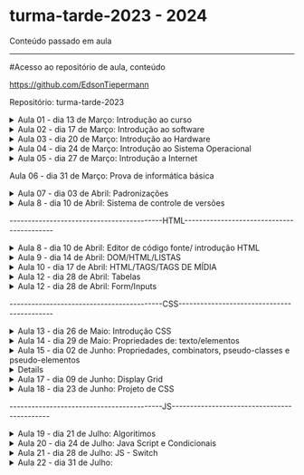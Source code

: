 # turma-tarde-2023 - 2024
Conteúdo passado em aula

---------------------------
#Acesso ao repositório de aula, conteúdo 

https://github.com/EdsonTiepermann

Repositório: turma-tarde-2023


<details>
<summary>Aula 01 - dia 13 de Março: Introdução ao curso</summary>

- O que é o curso

  - Uma iniciativa do Sr. Oseias, para formar profissionais a iniciarem suas carreiras como programadores, o curso é voltado para quem nunca viu programação, como para quem já tem algum nível de instrução relacionada.
  
  - O que vamos aprender no curso?
  
    - Informatica básica
    - Front-End (HTML, CSS, JS)
    - Back-End (PHP)
    - Banco de dados (MySQL)
    
    ![image](https://user-images.githubusercontent.com/33090891/228059238-55cf6007-c350-4043-a304-3ca9f3c36b7e.png)

- O que é possível criar com o curso?

  - A ideia inicial é possibilitar a criação de sistemas, mas com o conhecimento passado no curso, será possível a criação de inúmeras ferramentas.

- Porque programação?

  - Segurança
  - Lucratividade
  - Flexibilidade
  - Empreendedorismo
  - Criatividade

- Pré requisitos/habilidades a desenvolver

  - Inglês básico                  
  - Informática básica
  - Raciocínio lógico
  - Ser autodidata, gostar de aprender
  - Ter disciplina
  - Ter tempo
  - Gostar de solucionar problemas
  - Responsabilidade e ética

- O que é informática?

  - É o estudo da ciência da informação com a computação, relacionado à coleta, manipulação, armazenamento, transmissão e processamento de informação por computadores.
O termo surgiu com a junção entre informação e automática.

- Onde a informática é utilizada?

  - Web design
  - Des. Web
  - Segurança 
  - Suporte técnico
  - Mídias sociais
  - Sistemas em geral
  - Jogos digitais
  - E-commerce
  - Redes de inf.
  - Infraestrutura
  - Outros…

- A informática na vida acadêmica/profissional.
  
  - Computador            
  - Estudo/Pesquisa
  - Cursos Online/EAD
  - Produtividade
  - Mercado de Trabalho
  - Videoconferência

- Tendências e desenvolvimentos futuros.

  - Plataformas nativas de Cloud-Native
  - Inteligência de decisão através da IA
  - Hiper automação
  - 5G e conectividade aprimorada (1 milhão/m², 4g 45mbps 5g 1Gb/s)
  - Internet via satélite
  - Inteligência artificial

- O que vamos aprender com informática básica?

  - Acessar a internet
  - Usar navegadores
  - Criar e salvar arquivos
  - Hierarquia de pastas

</details>

<details>
<summary>Aula 02 - dia 17 de Março: Introdução ao software</summary>

- O que é um software.
  - conjunto de componentes lógicos de um computador ou sistema de processamento de dados; programa, rotina ou conjunto de instruções que controlam o funcionamento de um computador;

- Como ele se diferencia de um hardware.

  - Programas/sistemas que fazem o equipamento funcionar.
  - Criado por meio de código, linguagem de programação.
  - Pode ser reinstalado, feito atualizações de versões.
  - Tempo de vida altíssimo.

- Software de sistema.

  - Programas que permitem a interação do usuário com a máquina. Como exemplo podemos citar o Windows, que é um software pago; e o Linux, que é um software livre;

- Software de Aplicativo.

  - Programas de uso cotidiano do usuário, permitindo a realização de tarefas, como o editores de texto, planilhas, navegador de internet, etc;

- Software de Jogos.

  - Programas que ajudam desenvolvedores, empresas de jogos e instituições de ensino a criar, distribuir e monetizar jogos. Também oferecem recursos como análise de comportamento do usuário, marketing entre outros;

- CLASSIFICAÇÃO DE SOFTWARES

- Closed Source (código fechado)

  - O acesso, utilização, modificação ou redistribuição do código fonte são proibidos por quem tem os direitos sobre o código. Ou seja, você deverá ter a permissão de quem criou para poder utilizar o código fonte para quaisquer fins;

- Open Source (código aberto)

  - Podem ser modificados, podem ser redistribuídos livremente, contudo, o desenvolvedor tem o direito de estabelecer algumas restrições;

- Software Livre

  - Liberdade de executar o programa, para qualquer propósito;
  - Liberdade de estudar como o programa funciona e adaptá-lo para as suas necessidades;
  - Liberdade de distribuir cópias de forma que você possa ajudar outras pessoas;
  - Liberdade de melhorar e aperfeiçoar de modo que toda a comunidade se beneficie;

-   SOFTWARE - LICENÇAS

- GNU AGPLv3

  - Permissões
    - Uso comercial, Distribuição, Modificação, Uso de patente, Uso privado;
  - Condições
    - Divulgar fonte, licença e aviso de direitos autorais, distribuições para usuários da rede, mesma licença, mudanças na licença deverão ser documentadas;
  - Limitações
    - Responsabilidade, garantia;

-GNU GPLv3

  - Permissões
    - Uso comercial, Distribuição, Modificação, Uso de patente, Uso privado;
  - Condições
    -Divulgar fonte, licença e aviso de direitos autorais, mesma licença, mudanças na licença deverão ser documentadas;
  - Limitações
    - Responsabilidade, garantia;

- GNU LGPLv3

  - Permissões
    - Uso comercial, Distribuição, Modificação, Uso de patente, Uso privado;
  - Condições
    - Divulgar fonte, licença e aviso de direitos autorais, mesma licença (biblioteca), mudanças na       licença deverão ser documentadas;
  - Limitações
    - Responsabilidade, garantia;

- Mozilla Public License 2.0

  - Permissões
    - Uso comercial, Distribuição, Modificação, Uso de patente, Uso privado;
  - Condições
    - Divulgar fonte, licença e aviso de direitos autorais, mesma licença (arquivo);
  - Limitações
    - Responsabilidade, garantia, uso da marca registrada;

- Apache License 2.0

  - Permissões
    - Uso comercial, Distribuição, Modificação, Uso de patente, Uso privado;
  - Condições
    - Licença e aviso de direitos autorais, mudanças na licença deverão ser documentadas;
  - Limitações
    - Responsabilidade, garantia, uso da marca registrada;

- MIT License

  - Permissões
    - Uso comercial, Distribuição, Modificação, Uso privado;
  - Condições
    - Licença e aviso de direitos autorais;
  - Limitações
    - Responsabilidade, garantia;

- Boost Software License 1.0

  - Permissões
    - Uso comercial, Distribuição, Modificação, Uso privado;
  - Condições
    - Licença e aviso de direitos autorais;
  - Limitações
    - Responsabilidade, garantia;

- Sem Licença

  - Permissões
    - Uso comercial, Distribuição, Modificação, Uso privado;
  - Condições
    - nenhuma;
  - Limitações
    -Responsabilidade, garantia;

- EULA

  - Neste tipo de licença, o usuário não adquire a propriedade do software. Em vez disso, ele tem o direito de fazer a utilização do software. Para isso, as empresas proprietárias atrelam seus softwares a um EULA, que seria os termos e condições.

- Como evitar software maliciosos.

  - Segurança do Dispositivo.
  - Cuidados aos arquivos maliciosos.
  - Antivírus
  - Avast e GIMP

- HIERARQUIA DE PASTAS

  - Forma de organizar e localizar arquivos.
  - Manter boas práticas para a gestão dos arquivos e pastas.
    - Possibilitar a precisão na recuperação de arquivos e pastas;
    - Outro fator que auxilia a precisão é a utilização de - ou _ ;

  - Nomes legíveis, pode ser usado a primeira letra maiúscula;
  - Recomenda-se utilizar todos os nomes em caixa alta ou caixa baixa;
  - Não abreviar palavras;
  - Linguagem simples com termos conhecidos;
  - Se existir versões, inserir datas;
  - Armazenar os arquivos no momento da sua criação;
  - Armazenar arquivos em seu formato original, exceto e-mails;
  - Evitar arquivos órfãos;
  - Para a manutenção sugere-se a limpeza regular;
  
  ![image](https://user-images.githubusercontent.com/33090891/228085920-1d43a07c-46bc-4377-babe-d1cd099bf250.png)
  
  ![image](https://user-images.githubusercontent.com/33090891/228085951-41510fd5-e21f-41e6-ac8a-81f13cb2eb7e.png)
</details>

<details>
<summary>Aula 03 - dia 20 de Março: Introdução ao Hardware</summary> 

  - Hardware é a parte física da máquina, formado por componentes eletrônicos, como fios, placas e circuitos;
  -O Hardware não se limita somente em computadores pessoais, também o encontramos em carros, celulares entre outros.

  - Placa-mãe
  
    -Componente responsável por interligar todos os outros componentes do computador, através de slots de expansão como:
    - PCI
    - PCI-X
    - AGP e etc.
  - Componente de interface de comunicação como:
    - PS2
    - SATA
    - IDE
    - Serial
    - USB e etc
  -Para realizar essa comunicação entre os componentes a placa mãe possui chipset controladores, esses são responsáveis em permitir a comunicação entre os dispositivos conectados à placa-mãe,  como o processador e a memória.
  
- Processador
  
  - Processador ou CPU como é conhecido é o principal componente de processamento do computador;
  - Atende todas as solicitações realizadas através do sistema operacional pelo usuário;
  - Sua velocidade é medida através de Mhz (mega-hertz), ou Ghz (giga-hertz), que define a capacidade de processamento do mesmo

- Cooler
  
   - Pequenos ventiladores responsáveis pelo resfriamento dos componentes.
  
- Memória RAM
  - Armazenamento volátil;
  - A quantidade de memória RAM pode interferir diretamente no desempenho de um computador, porém sozinha não é responsável pela velocidade do computador;
  - Seus módulos de memória são DDR

- Fonte de alimentação
  
  - Responsável por energizar a placa mãe e todos os componentes que nela estão conectados;
  - Trabalha em 12v, e ajuda a estabilizar a voltagem correta;

- Armazenamento de dados (HDs)
  
  - Responsável pelo armazenamento de dados no computador;
  - Não são voláteis;
  - HD possui internamente um disco magnético;
  - SSD/NVME são compostos por diversos chips de memória instalados em uma placa de circuito.
  - HD padrão atinge velocidades de até 50 MB/s para escrita, e até 120 MB/s para leitura.
  - SSD atinge até 450 MB/s para a escrita e 500 MB/s nas leituras
  - NVME atinge até 7000 MB/s para a escrita e 7000 MB/s nas leituras
  
- Placa de vídeo
  
  - A placa de vídeo é responsável por processar e gerar as imagens;
  - Quanto mais pesadas forem as imagens, maior deve ser a capacidade de processamento da placa;
  - Placas on-board;
  - Placas off-board
  
- Periféricos de um computador
  
  - São componentes que podem ser ligados ao computador.
  
- Periféricos de entrada
  
  - Responsável por transmitir as informações para o computador.
    - Teclado;
    - Caneta óptica;
    - Cartão magnético;
    - Mouse;
    - Scanner;
    - Joystick;
    - Microfones;
    - etc.
  
- Periféricos de saída
  
  - Responsável por receber as informações do computador:
    - Monitor;
    - Impressora;
    - Caixa de som;
    - Potters
    - Projetor;
    - etc.
  
- Periféricos de entrada e saída
  
  - Componentes que enviam e recebem as informações do computador:
    - Pen drive;
    - cd;
    - DVD;
    - Placa de rede
    - Impressoras multifuncionais;
    - etc.
  
- Como escolher o hardware adequado

  - A escolha deve ser realizada baseada na necessidade do usuário.
    - Processamento dos dados;
    - Velocidade;
    - Memória;
    - Tamanho da tela;
    - Espaço de armazenamento;
    - Espaço;
    - Duração da bateria;
    - etc.

- Manter o hardware em bom estado e maximizar sua performance
  
  - Manter o hardware:
    - Limpeza;
    - Resfriamento adequado;
    - Troca de pasta térmica se necessário;
  
  - Maximizar performance:
    - Desinstalar os softwares desnecessários;
    - Limitar os programas na inicialização do sistema;
    - Se necessário adicionar mais memória;
  
- Tendências e desnvolvimentos futuros em hardware
  
  - Tecnologia Optane (desenvolvida pela intel)
  
Já está no mercado, desempenho dos produtos com essa tecnologia pode ser 28% maior no acesso aos dados e ficar até 1400% mais rápido;
  
  - Computação quântica:
  
Máquinas super potentes, capazes de resolver cálculos em uma velocidade muito maior que os computadores tradicionais;
Já existentes em alguns laboratórios, porém distante da maioria;

</details>

<details>
<summary>Aula 04 - dia 24 de Março: Introdução ao Sistema Operacional</summary>
  
- Sistema Operacional - SO
  
  - O que é um Sistema Operacional?
    - Um sistema operacional é uma plataforma que se posiciona entre a pessoa usuária e os componentes físicos de um computador — Hardware. Por meio dele, é possível controlar a execução de tarefas e programas, assim como o gerenciamento da memória, dispositivos e arquivos.
  
- Funções de um sistema operacional
  
  - Administrar e gerenciar os recursos de um sistema, desde componentes de hardware e sistemas de arquivos a programas de terceiros, estabelecendo a interface entre o computador e o usuário.

- Tipos de sistemas operacionais.
  
  - Windows
  - Linux
  - MacOs
  - Android

- Processo de instalação de sistema operacional.
  
    - ‘Fazer’ pendrive ‘bootável’;
    - Inicializar o sistema na BIOS - (DEL, F2, F12);
    - Modificar prioridade boot - (prioridade - unidade pendrive);
    - Reiniciar o computador, salvando as modificações;
    - Esperar a inicialização do sistema de instalação do S.O

- Configuração inicial.
  
    - Escolha do S.O. (versão, x86, x64);
    - Dividir o HD em mais de 1 partição (opcional);
    - Formatação da Unidade de armazenamento, onde ficará o sistema;
    - Instalação do Sistema Operacional;
    - Configurações básicas do S.O. 
      - Escolha do padrão da língua;
      - Escolha do padrão do teclado;
      - Configuração de Rede;
      - Configuração de Login e Senha;
  
</details>

<details>
<summary>Aula 05 - dia 27 de Março: Introdução a Internet</summary>
  
- O que é a Internet
  - Rede global de computadores
  - União de um enorme número de redes ao redor do mundo através do protocolo TCP/IP
  
- Rede Lan - Local Area Network.
    - Rede geograficamente pequena;
- Rede Wan - Wide Area Network.
    - Rede geograficamente grande;
  
- Dividida entre o Hardware e Software;
 - Com troca de TCP entre os IPs;

  - link para vídeo de como a internet funciona
  
https://www.youtube.com/watch?v=AABqPceCwZk
  
- link para o site em tempo real das fibras sunmersas.
  
  - https://www.submarinecablemap.com/
  
- Software;
  
    - Série de protocolos;
      - TCP/IP (envio e recebimento)
      - Transmission Control Prococo + Internet Protocol
    - HTTP e HTTPS (sites)
      - HyperText Transfer Protocol
    - XMPP (Comunicação instantânea)
      - Extensible Messaging and Presence Protocol
    - POP, IMAP e SMTP (e-mails)
    - DHCP (Modens, wi-fi, modens de provedores etc)
      - Dynamic Host Configuration Protocol
    - FTP, SFTP e FTPS (arquivos)
      - File Transfer Protocol
    - SSH (cliente/servidor)
      - Secure Socket Shell
    - Entre outros
  
- IP
  - Endereçamento da sua máquina;
    - IP dinâmico;
    - IP dedicado;
  - IPV4;
    - Suporta mais de 4 bilhões de combinações;
  - IPV6;
    - Praticamente ilimitado o número de combinações;

 - mandos para utilizar no prompt de comando
  
  - ipconfig
  - ping 192.168.1.3
  - ping www.odontoexcellence.com.br
  - ping www.google.com
  
- Tipos de conexão com a Internet
  
  - Rádio
    - Basicamente, o provedor de internet tem uma antena enviando e no cliente uma antena recebendo.
  - Par metálico 
    - Onde da central sai os cabos telefônicos, vão até os armários, do armário aos postes onde tem uma caixa de distribuição, e aí então chegam na casa dos clientes.
  - Coaxial 
    - Onde da central sai as fibras, vão para a rua, nas caixas de emenda (postes ou subterrâneas), então vão aos transformadores de distribuição, e aí então saem os cabos coaxial e chegam na casa dos clientes.
  - Via satélite.
    - A operadora instala a antena na casa do cliente, onde o mesmo recebe o sinal via satélite.
  - Fibra ótica.
    - No provedor fazem suas fusões e saem os cabos e vão para rua, nos postes com as caixas de emenda, entre os postes, vão para caixa de atendimento e do atendimento, vão direto para casa do cliente, o modem é diferente pois recebe o sinal óptico.
  
- Como acessar e navegar em sites
  
  ![image](https://user-images.githubusercontent.com/33090891/228090360-bb525482-4dc4-407d-95c4-9fddd6ff718d.png)

- URL - Uniform Resource Locator

  - Esquema.
    - HTTP, HTTPS, FTP;
  - Caminho
    - Domínio do site
    - Domínio de alto nível

- Exemplo
    - http://www.google.com
  
- Serviços populares disponíveis na internet
  
  - e-mails;
  - Mídias sociais;
  - Buscadores;
  - Sites;
  - Sistemas;
  - etc;
  
- Tendências e desenvolvimentos futuros da intenet
  
  - Internet das coisas.
  - 5g

- SEGURANÇA CIBERNÉTICA
  
- O que é e por que é importante
  - Segurança:
    - É o que nos protege de ameaças
  - Cibernética:
    - Tudo que não está no mundo real
  
- Tipos de ameaças cibernéticas.
  
  - Malware.
    - É o termo genérico para softwares maliciosos que executam ações mal intencionadas em dispositivos e redes.
  - Vírus
    - Programas mal intencionados, que se propagam através de outros softwares, assim danificando seus dispositivos e danificando seus dados.
  - Spyware
    - Software mal intencionado que coleta informações sobre você e suas atividades online sem que você saiba.
  - Phishing
    - Onde os criminosos se disfarçam de uma empresa confiável para obter suas informações pessoais.
  - Ransomware
    - Tipo de malware que criptografa seus arquivos e exigem um resgate $$ em troca da chave para a descriptografia.
  - Adware
    - Tipo de software que exibe anúncios indesejados em seus dispositivos.
  
- Como proteger seu dispositivo e suas informações pessoais
  
  - Inserir camadas de segurança;
  - Manter sempre atualizado com as últimas versões de segurança;
  - Ter cuidado com o que clica;
  - Evitar a mesma senhas para várias coisas;
  
- Senhas seguras e gestão de senhas
  - Utilizar frases aleatórias;
  - Intercalar entre letras e caracteres ou números;
  - Inserir letras maiúsculas e minúsculas;
  - Evitar usar números de documentos, placas do veículo, datas, coisas pessoais;
  - Não deixar senhas anotadas em papéis;
  - Recomendo não salvar senhas nos navegadores;

</details>

Aula 06 - dia 31 de Março: Prova de informática básica

<details>
<summary>Aula 07 - dia 03 de Abril: Padronizações</summary>

- O que é padronização de código

  - A norma geralmente é aceita e utilizada por um grupo de programadores, para partilhar uniformemente o código.
  
  - Objetivo é simplificar a compreensão do código por uma pessoa.
  
  - Minimizar o esforço da memória, pensamento e visão ao ler um código.

- Quais iremos utilizar?
  
  - JavaScript
    - Google Javascript Style Guide
    
  - PHP
  
    - PSR
    
    ![image](https://user-images.githubusercontent.com/33090891/229382699-06338714-e93b-4cdd-9bf4-c0d8a65a8092.png)
    
- Ambiente de desenvolvimento

  - Termo utilizado tudo que o projeto necessida para o desenvolvimento e implementação do sistema, como:
  
      - Ferramentas
      
      - Processos
      
      - Infra estrutura
   
   - Geralmente o desenvolvimento é dividido em:
   
    - Desenvolvimento
    
    - Produção  

  - Projetos ou empresas maiores podem adicionar mais camadas como:
  
    - Test
    
    - Alfa
    
    - Beta
    
    - Release, etc… 
    
![image](https://user-images.githubusercontent.com/33090891/229382769-d1357d06-70e6-4bc4-af26-e20ce80ac675.png)


![image](https://user-images.githubusercontent.com/33090891/229382777-7d8cc5ea-705a-4aeb-905f-9bb54609f554.png)


![image](https://user-images.githubusercontent.com/33090891/229382792-e91780b3-7d44-46b9-9fc6-47ccf821fd64.png)

- Front-end

  - Conhecido como interface frontal ou parte frontal.
  
    - HTML - Hypertext Markup Language
    
    - CSS - Cascading Stylesheet
    
    - JavaScript

- Back-end

  - Conhecido como parte secundária, parte da retaguarda.
  
    - PHP - Hypertext Preprocessor.

- Full-stack

  - Conhecido como conjunto de soluções ou pilha de soluções.

  - Desktop Developer
  
  - Graphics Developer
  
  - Gamer Developer
  
  - Data Scientist
  
  - Big Data Developer
  
  - Security Developer ...

- Case-sensitive 

  - Referente a análise tipográfica da informática, algo sensível a caixa de letras.

- UPPER CASE

  - Converter todas as letras para maiúsculas
  
- lower case 

  - Converter todas as letras para minúsculas

- camelCase

  - Começa com uma letra minúscula e a primeira de cada nova palavra maiúscula.
  
- snake_case

  - Substitui os espaços por um _ (low dash ou underscore), e todas as letras minúsculas

- kebeb-case

  - Substitui os espaços por um - (dash) e todas as letras minúsculas.
  
- UPPER_CASE_SNAKE_CASE

  - Substitui todos os espaços por _ e todas as letras são maiúsculas.
  
- Lógica de programação

  - Maneira como se escreve um algoritmo.
    - Algoritmo
    
      - Sequência de passos necessários para que uma função seja executada.
      
      - Podemos compará-la como uma receita.
      
      ![image](https://user-images.githubusercontent.com/33090891/229382982-296e3894-5d87-465a-933d-50837fa02de4.png)

- Para esses processos, é necessário a linguagem de programação.

    - Como linguagem normal;
    
    - Palavras possuem significados;
    
    - O computador assimila e executa;

- Google Doodle (Celebrando 50 anos programação para crianças)

https://www.google.com.br/logos/2017/logo17/logo17.html?hl=pt-BR

</details>

<details>
<summary>Aula 8 - dia 10 de Abril: Sistema de controle de versões </summary>

- O que é git?

  - o GIT é um Sistema de Controle de Versões Distribuído

  - Possuem a função de registrar quaisquer alterações feitas em cima de um código, armazenando essas informações e permitindo que, caso seja necessário, um programador possa regredir a versão anterior de uma aplicação de modo simples e rápido.
  
    - Este tipo de sistema também simplifica muito o processo de compartilhamento de um projeto com um time, por exemplo, ou com outros(as) programadores(as).
    
- O que é gitHub?

  - é uma espécie de rede social voltada a profissionais de TI cuja tecnologia que o sustenta é o GIT.

  - Em outras palavras, GitHub é uma plataforma totalmente online onde você pode criar repositórios e hospedar neles seus projetos, colaborar com softwares open source, seguir outros(as) programadores(as) e interagir com códigos de terceiros.
  
  - O GitHub armazena todos estes dados em uma nuvem e você pode acessá-los de onde estiver: basta logar-se no site em qualquer navegador.

- Vantagens do git!

  - ‘Refazer’ uma regra de negócio antiga.
  
  - Trabalho colaborativo.
  
  - Controle de versões.
  
  - Oportunidade de aprender com programadores mais experientes;
  
  - Possibilidade de acompanhar e colaborar com projetos de diferentes equipes;
  
  - Aprender programação na prática ao observar o avanço do desenvolvimento de aplicações de terceiros;
  
  - Obter auxílio de outros programadores para resolver problemas relacionados a seus projetos;
  
  - Controlar as diferentes versões de um código com armazenamento em nuvem;
  
  - Registrar ações e projetos desenvolvidos por você em uma espécie de portfólio online, etc;

- Conceitos

  - Repositórios .git
  
  - Privado
  
  - Público
  
- Commit

  - Um commit é um grupo de alterações no código. Toda vez que você quiser "salvar" as alterações feitas por você no repositório, você commita essas mudanças. Um commit contém as alterações que foram feitas nele e uma mensagem descritiva, além de informações meta (data, autor, etc).
  
  - O ideal é que os commit sejam feitos de forma lógica e organizada
  
- Branch

  - Branches são separações de código. O branch padrão do projeto é o master. Branches normalmente são utilizados para separar alterações grandes ou novas funcionalidades do projeto.
  
- Merge

  - Um merge é a união de duas branches, normalmente, merges são feitos na branch master.

  - Os merges costumam dar bastante problema, pois os códigos podem (e provavelmente vão entrar em conflito). Se houverem alterações no mesmo arquivo ou o git não conseguir definir se alguma linha deve ou não entrar no projeto por motivo de conflito, essas alterações deverão ser corrigidas manualmente.
  
- Clone

  - Um clone de um repositório funciona como uma branch de um repositório online em um repositório local. Ou seja, quando se deseja trabalhar em um repositório hospedado no github, clona-se esse repositório para o seu computador, trabalha-se nele, e então é pedida a permissão para atualizar as alterações online.
  
- Pull

  - É uma atualização do repositório local. É feito um merge do repositório online com o local para que os conflitos sejam resolvidos e seja possível enviar o código (sem conflitos) para o repositório online por meio de um push.

- Push

  - Envia (ou tenta enviar) o código para o repositório online.
  
- Fork

  - O fork é como um clone, porém dentro do github. Isso quer dizer que o repositório não vai ser baixado para seu computador, mas será criado um igual na sua conta.
  
- Pull Request

  - Um pull request é um pedido que se faz ao dono do repositório para que esse atualize o código dele com o seu código. Ou seja, você pede para que o dono do projeto ao qual você quer contribuir adicione suas modificações ao projeto oficial.
  
![image](https://user-images.githubusercontent.com/33090891/230774520-7bd176ef-9f12-480d-9625-c2072a1203a6.png)

</details>

------------------------------------------HTML------------------------------------------

<details>
<summary>Aula 8 - dia 10 de Abril: Editor de código fonte/ introdução HTML </summary>
  
- Porque o VS Code?
  
  - Editor de código
  
  - 20 milhões de programadores (global)
  
  - Mais de 34 mil extensões
  
  - Contém Emment abbreviations
  
    - Aparecimento automático de linhas de código que fazem parte da estrutura.
  
- Configuração VS Code com gitHub

  - git config --globar user.name nomeUsuarioQueEstaNoGitHub
  
  - git config --global user.email emailcadastradonogit@gmail.com

  - git config --list

- Alguns atalhos
  
  - Ctrl + b = esconde ou apresenta o menu lateral
  
  - Ctrl + alt + p/ baixo = duplica a linha
  
  - html:5 = cria o cabeçario html
  
  - Ctrl + c = copia
  
  - Ctrl + v = cola
  
  - Alt + direcional cima/baixo = desloca a linha
  
- Plugins

  - Live Server
  
- HTML - Conceito
  
- HTML - Hypertext Markup Language
  
  - Existe de 1991, atualmente está na versão 5
  
- Linguagem de marcação
  
  - Demarca a estrutura por um conjunto de elementos HTML (hipertextos) conhecidos como tags
  
- Tags.
  
  - Hipertextos que conectan entre sí formando una página.
  
  - Responsável por informar ao navegador que tipo de estrutura está sendo construída.
    
    - Cabeçalho
  
    - Corpo do site 
  
    - Títulos
  
    - Parágrafos
  
    - Imagens
    
    - Links 
  
    - Entre outros…

- Mas para o navegador saber interpretar, o arquivos precisa estar com a extensão .html
  
- As Tags se iniciam com o sinal de “menor que” < em seguida o nome do elemento e encerra-se com o sinal de “maior que” >, e o fechamento será definido
com a barra (/).
  
- Existem as tags que necessitam de fechamento e as tags que fecham-se sozinhas (self-closing).
  
- Exemplo:


![image](https://user-images.githubusercontent.com/33090891/230774916-f88bedf4-861f-4b6d-a7d9-ca25ae052158.png)

- Tipos de tags
  
  - Nível de bloco (block-level).
  
    - Onde ocupa toda a largura de seu elemento pai, que chamamos de elemento container, criando assim um bloco.
  
  - Inline.
  
    - Geralmente usamos para demarcação de conteúdos de texto.
  
  ![image](https://user-images.githubusercontent.com/33090891/230774972-485c1674-a2ea-4b44-8cb1-aa84ae67adea.png)
  
  ![image](https://user-images.githubusercontent.com/33090891/230774993-dac9c360-3f43-4a7f-baf9-abb3feba6748.png)

  ![image](https://user-images.githubusercontent.com/33090891/230775010-66bce8cf-347a-4663-a469-c3d1e1706f56.png)

  ![image](https://user-images.githubusercontent.com/33090891/230775016-e5677d0c-b6bf-4267-ba40-f91f5bd1dfde.png)

  ![image](https://user-images.githubusercontent.com/33090891/230775024-5e2cf9a1-e1cb-4357-b68a-77a55bfd9532.png)

  ![image](https://user-images.githubusercontent.com/33090891/230775037-97be73ca-87cb-487a-ad4c-f3b4812f89fd.png)

  ![image](https://user-images.githubusercontent.com/33090891/230775046-5a9a17d7-071e-4a0f-a1d6-7674a04228f5.png)
  
  ![image](https://user-images.githubusercontent.com/33090891/230775057-9922af7b-52a1-4594-a3f8-a5c73fe00038.png)

  ![image](https://user-images.githubusercontent.com/33090891/230775065-f911cf53-9d06-45f5-a819-dfd7e788242b.png)

  ![image](https://user-images.githubusercontent.com/33090891/230775087-d577286e-0e68-492a-975c-692f2c8da2c4.png)

- Tags semânticas
  
  - Que possuem significado, que dão sentido à informação do texto ao navegador e buscadores.

  ![image](https://user-images.githubusercontent.com/33090891/230775124-68d8c455-96ec-41ef-9a0c-54ed288d0b76.png)

  ![image](https://user-images.githubusercontent.com/33090891/230775134-817984f9-7d24-4652-b6ec-d8201cbd9895.png)

- Tags sem semânticas
  
  - Não definem significado para aquele texto, normalmente utilizadas para separação e estilização.

  ![image](https://user-images.githubusercontent.com/33090891/230775161-67b41d58-254b-4aa7-aa15-be0253ca9985.png)

- Atributos das tags
  
  - Palavras especiais usadas dentro da abertura da tag para controlar o comportamento do elemento.
  
  ![image](https://user-images.githubusercontent.com/33090891/230775607-6e0f9c5d-4fcd-4b43-80bd-9a2570622358.png)

  - Caminhos 
  
    - Absoluto
  
    - Relativo

- Comentários
  
  - São notas que podem ser incluídas no código fonte para descrever o que quiser.

  ![image](https://user-images.githubusercontent.com/33090891/230775198-49455a64-f769-4ff7-b5f4-1cf645471bcd.png)

  
</details>

<details>
<summary>Aula 9 - dia 14 de Abril: DOM/HTML/LISTAS</summary>

- DOM

  - O Modelo de Objeto de Documento (DOM) é uma interface de programação para documentos HTML, XML e SVG . Ele fornece uma representação estruturada do documento como uma árvore. O DOM define métodos que permitem acesso à árvore, para que eles possam alterar a estrutura, estilo e conteúdo do documento. O DOM fornece uma representação do documento como um grupo estruturado de nós e objetos, possuindo várias propriedades e métodos. Os nós também podem ter manipuladores de eventos que lhe são inerentes, e uma vez que um evento é acionado, os manipuladores de eventos são executados. Essencialmente, ele conecta páginas web a scripts ou linguagens de programação.
  
- Árvore DOM
  
  - O DOM foi criado pela W3C com o objetivo de desenvolver um padrão para linguagens de script para os navegadores já que antigamente cada navegador tinha seu próprio modo de manipular os objetos, o que gerava muita incompatibilidade e obrigava os desenvolvedores a escrever uma versão de script para cada navegador.

  - Quando uma página web é carregada, o navegador cria o DOM, a árvore de elementos do HTML.
  
  ![image](https://user-images.githubusercontent.com/33090891/232353300-d306c39b-c2a9-45ee-b89b-7916e4d8ed8b.png)

- Entendendo o DOM

  - Document
  
    - Quando um documento HTML é carregado no navegador da Web, torna-se um objeto de documento. O objeto do documento é o nó raiz do documento HTML e o "dono" de todos os outros nós.

  - Element
  
    - O objeto de elemento representa todas as tags que estão em arquivos HTML ou XML. Os objetos de elemento podem ter nós filhos de nós de texto, além de atributos.

  - Text
  
    - Texto que vai entre os elementos, o conteúdo das tags 
(<p>este é um texto</p>).

  - Attribute
  
    - O objeto atributo representa um atributo que pertence sempre a um elemento HTML.

- Atributos das tags

  - href 
  
    - O atributo href é usado no HTML para fazer referência a uma URL externa, seja um link ou um arquivo.

    - Através desse atributo podemos definir o destino de uma tag <a> ou até mesmo o endereço de um arquivo de estilos CSS. 
    
    ![image](https://user-images.githubusercontent.com/33090891/232353421-832c03e4-267a-45ef-9f72-b2f6eb7708dc.png)

  - Tatget
  
    - O atributo <a target> especifica onde abrir o documento vinculado por uma tag a (elemento de âncora).
    
    - Um atributo target com o valor de _blank abre o documento vinculado em uma nova janela ou aba.
    
    - Um atributo target com o valor de _self abre o documento vinculado no mesmo frame no qual ele foi clicado (esse é o padrão e, em geral, não precisa ser especificado).

![image](https://user-images.githubusercontent.com/33090891/232353465-7933fdbe-d823-4bfb-bc6f-db7ac2d8e17c.png)

![image](https://user-images.githubusercontent.com/33090891/232353475-c63f0b67-bea1-45dc-a541-d12628d879f8.png)

- Listas

  - Lista é um recurso de HTML bastante utilizado, pois permite criarmos tópicos de textos para uma melhor exemplificação de um determinado assunto.
  
  - Um exemplo bastante utilizado são menus em HTML, relatórios de clientes, etc.
  
- Listas - Tipos

  - Não ordenada.
  
  - Ordenada ou Numerada.
  
  - De definição - usada para fazer comentários sobre os itens expostos.
  
- Listas - Não Ordenadas

  - As listas não ordenadas são utilizadas para listar itens, sem se preocupar com sua sequência. 

  - As tags utilizadas para criar uma lista não ordenada são:
  
  ![image](https://user-images.githubusercontent.com/33090891/232353612-39e74eac-38a5-4e72-9ad1-43fea1bdcd3a.png)

![image](https://user-images.githubusercontent.com/33090891/232353631-9c7386fb-79bd-4cb1-b600-0e2ac1ab219c.png)

- Listas - Ordenada ou Numerada

  - As listas ordenadas ou numeradas são usadas para indicar alguma sequência ou numeração

![image](https://user-images.githubusercontent.com/33090891/232353660-ee58cfc1-2e92-4e15-9bd6-c5056481df4f.png)

![image](https://user-images.githubusercontent.com/33090891/232353677-54e01282-78b4-4b1a-8994-8d94b7bfb793.png)

- Listas - de Definição

  - Listas de definição são usadas em assuntos onde há um termo a em sequência a sua definição, estilo perguntas e respostas.

![image](https://user-images.githubusercontent.com/33090891/232353711-a5b18010-e68c-44db-baa5-481907a6f6f2.png)

![image](https://user-images.githubusercontent.com/33090891/232353726-559021a6-d609-4546-9f6b-dd0ac491925b.png)

</details>
  
<details>
<summary>Aula 10 - dia 17 de Abril: HTML/TAGS/TAGS DE MÍDIA</summary>

![image](https://user-images.githubusercontent.com/33090891/232353837-777bb5dd-610e-45d5-8318-005635f5691b.png)

![image](https://user-images.githubusercontent.com/33090891/232353857-638251a9-a661-47af-9eca-f89780359af6.png)

![image](https://user-images.githubusercontent.com/33090891/232353869-0ac3531e-e437-49f0-9623-74eb090884cc.png)

![image](https://user-images.githubusercontent.com/33090891/232353886-7cb6f131-8c84-482b-9eab-0a3952fdd710.png)

![image](https://user-images.githubusercontent.com/33090891/232353906-b2045d1a-5974-4d8c-a1f9-fa7408feada5.png)

![image](https://user-images.githubusercontent.com/33090891/232353923-57afa4e5-0c9e-4cf2-b5c0-017195465e0b.png)

![image](https://user-images.githubusercontent.com/33090891/232353932-4d01a5f7-7707-49b1-8435-8c8ce95f806f.png)

</details>

<details>
<summary>Aula 12 - dia 28 de Abril: Tabelas</summary>

- O que são tabelas?

  - As tabelas são listas de dados em duas dimensões e são compostas por linhas e colunas. Portanto, são muito utilizadas para apresentar dados de uma forma organizada.
  
 - Estrutura básica.
 
  - As tags que vão formar a estrutura básica de uma tabela em HTML são as tags <tr> e <td>. A tag <tr> representa uma linha e a tag <td> representa uma célula. Desta forma, a criação de colunas em uma tabela HTML é feita automaticamente através da quantidade de células incluídas dentro de uma linha. 

  
  ![image](https://user-images.githubusercontent.com/33090891/235353939-2a24ae5d-2316-4848-b50b-aa10dee00c7e.png)
  
![image](https://user-images.githubusercontent.com/33090891/235353964-eccf7911-a29d-426d-987f-f07689c7db6a.png)

![image](https://user-images.githubusercontent.com/33090891/235353971-925b8f57-2690-41b8-87b0-b2a79fe22f40.png)
  
- Células que abrangem mais que uma linha/coluna
  
  - Em algumas situações, temos a necessidade de utilizar uma mesclagem de célula, ou seja, criar uma célula que abrange mais do que uma linha ou coluna.
  
  - Dessa forma, podemos utilizar os atributos colspan e rowspan. O colspan=”x” vai fazer uma mesclagem de colunas, e o rowspan=”x” vai mesclar linhas, bastando substituir o x pelo número de colunas ou linhas que deseja ocupar.
  
  - Além disso, podemos também mesclar os dois em uma mesma célula. 
  
  ![image](https://user-images.githubusercontent.com/33090891/235354014-ff2e03d6-336b-4924-9b10-75d5c18611b0.png)

![image](https://user-images.githubusercontent.com/33090891/235354022-34d214aa-55f5-422a-aec0-076a400c45e2.png)

- exemplo rowspan
  
  ![image](https://user-images.githubusercontent.com/33090891/235354055-3262dca7-a336-4d4a-adc3-2ac1bc4750ef.png)

  ![image](https://user-images.githubusercontent.com/33090891/235354060-2e43376f-aac2-4884-b14e-0d6256dada81.png)

  
~~~
<table>
  <thead>
    <th>Nome</th>
    <th>Idade</th>
    <th>Telefone</th>
  </thead>
  <tbody>
    <tr>
      <td>Edson</td>
      <td>35</td>
      <td>42-9999-9999</td>
    </tr>
  </tbody>
</table>

~~~

</details>

  
<details>
<summary>Aula 12 - dia 28 de Abril: Form/Inputs</summary>
  
- Tag para o formulário
  
  - <form></form>
  
- Atributos do formulário
  
  - action=” ” onde é adicionado o endereço para onde estamos enviando os valores dos inputs
  
  - method=” ” atributo utilizado para mostrar o tipo do envio, get ou post
  
  - name=” “ define o nome do parâmetro no seu envio
    
- Método get os valores mostrado na URL do navegador
  
- Método post os valores são mostrados dentro do Rede->Requisições
  
- Tags
  
  - <label></label> - Tag para descrever os inputs

  - <input></input> - Tag para controles interativos
  
- Atributos
  
  - button: botão
  
  - checkbox: caixa de marcação
  
  - color: controle de cores
  
  - date: inserir data (ano, mês, dia)
  
  - datetime: inserir data e horário (a,m,d + hora, minuto, segundo)
  
  - datetime-local: inserir data e horário (sem fuso horário)
  
  - email: inserir email

  - placeholder=” ” o que faz aparecer o texto dentro do input
  
  - file: envio de arquivo (accept)
  
  - hidden: não é exibido mas o valor é enviado ao servidor
  
  - image:
  
  - month: insere mês e ano, sem fuso
  
  - number: inserir número
  
  - password: campo de texto com o valor escondido
  
  - radio: botão de escolha

- range: inserir números (min:0, max:100)
  
- reset: resetar o form
  
- search: busca
  
- submit: botão que envia o formulário
  
- tel: campo para telefone
  
- time: inserir horário sem fuso
  
- url: manipular url
  
- week: inserir uma data semana sem fuso
  
- disabled: desabilita o input
  
  ~~~
       <form action="endereco.html" method="get">
            <label>Nome:</label>
            <input type="text" placeholder="">
            <br>
            <input type="checkbox" placeholder="">
            <br>
            <input type="color" placeholder="">
            <br>
            <input type="date" placeholder="">
            <br>
            <input type="datetime" placeholder="">
            <br>
            <input type="datetime-local" placeholder="">
            <br>
            <input type="email" placeholder="email@email">
            <br>
            <input type="file" placeholder="">
            <br>
            <input type="hidden" placeholder="">
            <br>
            <input type="image" placeholder="">
            <br>
            <input type="month" placeholder="">
            <br>
            <input type="number" placeholder="">
            <br>
            <input type="password" placeholder="Senha">
            <br>
            <input type="radio" placeholder="">
            <br>
            <input type="range" placeholder="">
            <br>
            <input type="reset" placeholder="">
            <br>
            <input type="search" placeholder="Pesquisar">
            <br>
            <input type="submit" placeholder="">
            <br>
            <input type="tel" placeholder="Fone">
            <br>
            <input type="time" placeholder="">
            <br>
            <input type="url" placeholder="url">
            <br>
            <input type="week" placeholder="week">
            <br>
            <input type="button" value="teste" disabled>
            
        </form>
~~~
  ~~~
</details>  
  
------------------------------------------CSS-------------------------------------------
    
<details>
<summary>Aula 13 - dia 26 de Maio: Introdução CSS</summary>
  
  - Cascading Style Sheets
  - Folhas de estilo em cascata:
  Utilizado para estilizar  e arranjar as páginas WEB.
  Alterar fonte
  Alterar a cor (fonte, background etc)
  Espaçamentos
  Animações
  
- Para o funcionamento do CSS precisamos definir grupos e regras para os estilos.
  - Primeiro definimos o seletor (temos três tipos de seletor).
    - Elemento do HTML
    - Class
    - Id
  
- Exemplo
  
~~~
<h1>Aprendendo CSS</h1>

	H1 {
		color: red;
		font-size: 16px
	}
~~~

![image](https://github.com/fholtz/turma-noite-2023/assets/100241586/73484d3e-c28b-4d7a-88df-1845730e4e6a)

- Ordem dos estilos (hierarquia)
  - Externa
  - Interna
  - Inline
  Sendo a inline a maior prioridade, em seguida a interna, e então a externa
  
Exemplo

![image](https://github.com/fholtz/turma-noite-2023/assets/100241586/b3600a67-6fd5-465a-a190-78866da74980)

- Propriedades
  - padding: espaço interno a um elemento
  - margin: espaço externo a um elemento
  - border: define uma borda para o elemento
  - width: largura de um elemento
  - height: altura de um elemento
  - background-color: cor atrás do conteúdo do elemento
  - color: cor do conteúdo do elemento (geralmente texto)
  - text-shadow: cria uma sombra no texto dentro de um elemento
  - font-family: fonte a ser utilizada no elemento
  - font-size: muda o tamanho do texto
  - font-weight: deixar a escrita em negrito

  ![image](https://github.com/fholtz/turma-noite-2023/assets/100241586/5c6a13b3-d049-46a3-a818-c7194233f4d9)

- Propriedades para texto
- color: propriedade para definir cor ao texto:
  - color: red;
  - color: #ff0000
  - color: rgb(255, 0, 0);

- text-align: define o alinhamento horizontal do texto
  - text-align: center;
  - text-align: left;
  - text-align: right;
  - text-align: justify;

- text-decoration: usado para inserir ou retirar decorações.
  - text-decoration: none;
  - text-decoration: overline;
  - text-decoration: line-though;
  - text-decoration: underline;

- text-transform: específica letras maiúsculas e minúsculas
  - text-transform: uppercase;
  - text-transform: lowercase;
  - text-transform: capitalize;

- text-indent: usado para recuar a primeira linha de um texto
  - text-indent: 50px;
  
- letter-spacing: espaço entre os caracteres de um texto
  - letter-spacing: 3px;
  - letter-spacing: -3px;

- line-height: espaço entre as linhas
  - line-height: 0.8;
  - line-height: 1.8;
  
- direction: altera a direção do texto de um elemento
  - direction: rtl;

- word-spacing: espaço entre as palavras de um texto.
  - word-spacing: 10px;
  - word-spacing: -5px;

</details>
	
<details>
<summary>Aula 14 - dia 29 de Maio: Propriedades de: texto/elementos</summary>
	
Propriedades para texto
	
- font-family: especifica a fonte de um elemento;
	
	- family name ex: “times”, “courier”, “ariel” etc.
	
	- generic family: “serif”, “sans-serif”, “cursive”, etc.
	
- Sistema fallback: coloca-se mais de uma fonte, caso o navegador não suporte uma delas.
Caso o nome de uma família de fonte seja mais do que uma palavra, deve-se utilizar aspas ex:
“times new roman”
	
	~~~~
	
	p {
		font-family: “times new roman”, times, serif;
	}
	
	~~~~

- font-size: altera o tamanho do texto;
	
- Medidas absolutas:
	
	- cm, mm, in(polegada), px, pt(ponto), pc(paica);
	
- Medidas relativas:
	
	- em (geralmente 1em = 16px)
	
	- em: medida relativa ao tamanho atual da fonte.
	
	- ex: relativo a altura x de uma fonte
	
	- rem: igual ao em porém relativo ao root que é a fonte configurada no body;
	
	- vw: view width Relativo a largura da viewport (tamanho da sua tela)
	
	- vh: view heigth, relativo a altura da viewport (tamanho da sua tela)
	
	- %
	
- RECOMENDAÇÃO OFICIAL W3C
	
	- Utilizar px ou em;

- font-size: altera o tamanho do texto;
exemplos:
	
	- font-size: 20px;
 	- font-size: 3em;

- font-weight: especifica o peso de uma fonte;
	
	- font-weight: lighter;
	
	- font-weight: normal;
	
	- font-weight: bold;
	
	- font-weight: bolder;
	
- Também podendo ser numérico de 100 - 900

	- font-variant: normal;
	
	- font-variant: small-caps;
	
Propriedades para elementos

- Height e Width: propriedades para altura e larguras;
	
	- Obs: não incluem bordas ou margens
	
- Algumas propriedades de dimensão:
	
	- height: define a altura de um elemento
	
	- max-height: define a altura máxima de um element

	- width: define a largura de um elemento
	
	-max-width: define a largura máxima de um elemento.
	
	-min-height: define a altura mínima de um elemento.
	
	-min-width: define a largura mínima de um elemento.
	
Propriedades para alinhamento vertical e horizontal

- position: para alinhar elementos
	
	- static: posição padrão dos elementos;
	
	- relative: posição  que podemos modificar as direções;
	
	- absolute: pode ser referenciar pela tela ou por algum elemento;
	
	- fixed: posição que fixa o elemento na tela;
	
	- sticky: uma mistura de fixed com relative
	
- Alinhar esquerda e direita usando float
	
	- float: right;
	
	- float: left;
	
Propriedades de fundo
	
- background-color: define a cor de fundo;
	
	- background-color: lightblue;
	
- background-image: define uma imagem de fundo;
	
	- background-image: url(“nome_da_img.gif”);
	
- Podemos repetir a imagem horizontalmente ou verticalmente. 
	
- Horizontalmente:
	
	- background-image: url(“nome.png”);
	
	- background-repeat: repeat-x;
	
- Verticalmente:
	
	- background-image: url(“nome.png”);
	
	- background-repeat: repeat-y;
	
- background-repeat: no-repeat; mostra a imagem apenas uma vez.
	
- background-position: altera a posição da imagem.
	
	- background-image: url(“nome.png”);
	
	- background-repeat: no-repeat;
	
	- background-position: right top;

- background-attachment: deixa fixa a imagem, assim não acompanha a barra de rolagem.
	- background-image: url(“nome.png”);
	- background-repeat: no-repeat;
	- background-position: right top;
	- background-attachment: fixed;
	
Propriedade estenográfica
	
- Para encurtar o código das propriedades de fundo;
	
	- background: #ffffff url(“nome_img.png”) no-repeat right top;

- Ordem da propriedade estenográfica para fundo;
	
	- background-color:;
	
	- background-image:;
	
	- background-repeat:;
	
	- background-attachment:;
	
	- background-position:;

</details>
	

<details>
<summary>Aula 15 - dia 02 de Junho: Propriedades, combinators, pseudo-classes e pseudo-elementos </summary>
	
- Propriedades para outline
	
- outline-style - especifica o estilo do contorno.
	
- O outline-style pode ter um dos seguintes valores:
	
	- dotted - Define uma linha pontilhada
	
	- dashed - Define um contorno tracejado
	
	- solid - Define um contorno sólido
	
	- double - Define um contorno duplo
	
	- groove - Define um esboço ranhuras 3D. O efeito depende do valor outline-color
	
	- ridge - Define um esboço ridged 3D. O efeito depende do valor outline-color

- Exemplo de outline style:

~~~
h2 {
    outline-style: dotted;
}
	
h2 {
    border: 1px solid red;
    outline: 5px dotted green;
}

div.a {
    border: 1px solid red;
    outline: 2px dashed blue;
}
~~~

- Propriedades display
	- Especifica como o display é exibido, cada elemento HTML tem um valor de exibição padrão, o valor padrão para a maioria é block ou inline

	
- Elementos em nível de bloco
~~~
 - <div>
 - <h1> - <h6>
 - <p>
 - <form>
 - <header>
 - <footer>
 - <section>
~~~

	
- Elementos em nível inline
~~~	
 - <span>
 - <a>
 - <img>
~~~

	
- Exemplo de display:

~~~
span {
    display: block;
}
	
h1.hidden {
    display: none;
}
~~~

	
- Propriedades para overflow
	
	- overflow - Específica o que acontece se o conteúdo transborda a caixa de um elemento
	
	- O overflow pode ter um dos seguintes valores:
	
		 - visible- Conteúdo transborda a caixa do elemento
	
		 - hidden- Conteúdo que transborda fica escondido
	
		 - scroll - Há barra de rolagem para mostrar o conteúdo, sempre aparece
	
		 - auto- Aparece barra de rolagem se necessário
	
		 - Overflow-x and overflow-y: determina o comportamento em cada direção (horizontal e vertical)

	
- Exemplo de overflow:

~~~
div {
  background-color: coral;
  width: 200px;
  height: 65px;
  border: 1px solid;
  overflow: visible;
}
	
div {
  background-color: coral;
  width: 200px;
  height: 65px;
  border: 1px solid black;
  overflow: hidden;
}

div {
  background-color: coral;
  width: 200px;
  height: 100px;
  border: 1px solid black;
  overflow: scroll;
}

div {
  background-color: coral;
  width: 200px;
  height: 65px;
  border: 1px solid black;
  overflow: auto;
}
~~~

	
- CSS Combinators
 	- Quatro tipos de combinators em CSS
	  - Seletor descendente (*space*)
	  - Seletor filho (>)
	  - Seletor irmão adjacente (+)
	  - Seletor irmão em geral (~)

- Seletor descendente (*space*)
	 - div p { background-color: yellow; }
	 - Seleciona todos os elementos <p> dentro dos elementos <div>

- Seletor filho (>)
	 - div > p { background-color: yellow; }
	 - Seleciona todos os elementos <p> que são filhos imediatos do elemento <div>

- Seletor irmão adjacente (+)
	 - div + p { background-color: yellow; }
	 - Seleciona todos os elementos <p> colocados imediatamente após os elementos <div>
	
- Seletor irmão em geral (~)
	 - div ~ p { background-color: yellow; }
	 - Seleciona todos os elementos <p> que são irmãos dos elementos <div>
	
- CSS Pseudo-classes
	 - Define um estado especial ao elemento
	  - Estilizar um elemento quando o usuário passa o mouse sobre ele;
	  - Estilo de links visitados e não visitados de forma diferente;
	  - Estilizar um elemento quando ele obtém o foco

~~~
selector:pseudo-class { 
    property: value; 
}
~~~

	
![image](https://github.com/fholtz/turma-noite-2023/assets/100241586/be0d4861-42e0-4a98-ad83-c3c36dd15c05)



- CSS Pseudo-elementos
 	- Permite a estilizar (selecionar) uma parte específica de um elemento selecionado 
	  - Estilizar a primeira letra, ou linha, de um elemento
	  - Inserir conteúdo antes, ou depois de um elemento

~~~
selector::pseudo-element { 
    property: value; 
}
~~~
</details>


<details>
<summary>Aula 16 - dia 05 de Junho: Propriedades flex-box </summary>
	
- Flex box
	
- Visa organizar os elementos de uma página HTML dentro dos seus containers de uma forma flexível e dinâmica dentro do seu elemento pai, independente das suas dimensões.
	
	- display: flex;
	
- Propriedade de direção
	
	- flex-direction: row; 
		
	- column;
	
	- column-reverse;
	
	- row-reverse;
	
- justify-content: flex-start; (eixo horizontal)
	
	- flex-end;
	
	- center;
	
	- space-between;
	
	- space-around;

- align-items: flex-start; (eixo vertical)
	
	- flex-end;
	
	- center;
	
	- stretch;
	
	- baseline;

 - flex-wrap: nowrap;
	
	-wrap;
	
	-wrap-reverse;

- flex-flow: (propriedade para definir 2 valores de uma só vez)
	
	- flex-flow: row wrap;

- align-content: flex-start; (quando tempos a propriedade wrap)
	
	- flex-end;
	
	- center;
	
	- stretch;
	
	- space-between;
	
	- space-around;

- Espaçamento entre os itens, inserido no container
	
	- row-gap: 10px;
	
	- column-gap: 20px;
	
	- gap: 10px 20px;

- Site para apoio com as propriedades flex.
	
	https://www.w3schools.com/css/css3_flexbox.asp
	
	https://css-tricks.com/snippets/css/a-guide-to-flexbox/
	
</details>
	
<details>
<summary>Aula 17 - dia 09 de Junho: Display Grid</summary>
	
- Grid
	
	- Se baseia em um layout de linhas (rows) e colunas (columns)

	- Elementos: possui um elemento pai e elementos filhos
	
		- container / items

	- display: grid;
	
	![image](https://github.com/EdsonTiepermann/turma-tarde-2023/assets/33090891/ff580729-0c09-4a9b-9c90-c51583767f1d)

	![image](https://github.com/EdsonTiepermann/turma-tarde-2023/assets/33090891/43fd2eda-cdc0-4e1f-b032-4e6426da384e)

	![image](https://github.com/EdsonTiepermann/turma-tarde-2023/assets/33090891/d875cce0-0bbe-4e08-8d5d-8b08ff07fdb4)

- display: grid; (define uma propriedade grid)
	
- grid-template-columns: auto auto; (define a quantidade e tamanho das colunas)
	
	- grid-template-columns: auto auto auto auto;
	
	- grid-template-columns: 80px 200px auto 40px;
	
	- grid-template-rows: 50px auto 150px; (define altura para as linhas)

	- grid-column-gap: 10px; (define espaço entre as colunas)
	
	- grid-row-gap: 10px; (define espaço entre as linhas)
	
	- gap: 20px; (define espaço na linha e coluna)
	
	- justify-content:; (alinhamento horizontal do container) 

	- align-content:; (alinhamento vertical do container)

- Definições de inicio e fim do elemento filho para colunas
	
	- grid-column-start: 1; 
	
	- grid-column-end: 3;
	
	- grid-column: 1 / 3;
	
	- grid-column: 1 / span 3;
	
- Definições de inicio e fim do elemento filho para linhas
	
	- grid-row-start: 1;
	
	- grid-row-end: 3;
	
	- grid-row: 1 / 3;
	
	- grid-row: 1 / span 3;

	- grid-area: 1 / 2 / 5 / 6 ; (grid-row-start, grid-column-start, grid-row-end, grid-column-end)
	
- Nomeando grid areas
	
.item1 {
    grid-area: myArea;
}
	
.grid-container {
    grid-template-areas: 'myArea myArea myArea myArea myArea';
}
	
Cada linha  do grid é definida por apóstrofos ' ', cada coluna do grid é separada por espaço

- Define regras de estilo para diferentes tipos de tela
	
- Verifica comprimento e altura, orientação (retrato/paisagem) e resolução do navegador/dispositivo

@media only screen and (min-width: 768px) { 
declaração css (Desktop);
}

@media only screen and (max-width: 768px) { 
declaração css (Dispositivo móvel);
}
	
	
Exercício

- realizar o fork e o clone do repositório ex-grid-tarde.
	
- após o clone criar uma pasta com seu nome.
	
- dentro da sua pasta criar um arquivo e recriar uma landing page com um template responsivo como no exemplo abaixo.
	
- adicionar o css básico como fontes alinhamentos, cores, imagens e textos, criar uma landing page completa, com navegação dentro dela.
	
	![image](https://github.com/EdsonTiepermann/turma-tarde-2023/assets/33090891/405f8186-8d2b-4e73-8dda-1d69c8bb5f85)


</details>
	
<details>
<summary>Aula 18 - dia 23 de Junho: Projeto de CSS </summary>

projeto-css-tarde-2023

Repositório para o projeto de CSS 2023

Fazer o fork do repositório projeto-css-tarde-2023, clonar o repositório para sua máquina, dentro da pasta do repositório já clonado, criar uma pasta com o seu nome ou da dupla, e dentro dessa pasta inserir os arquivos do projeto.

Fazer uma página de portfólio pessoal (verdadeiro), com dados reais, dividindo entre os elementos corretos a sua história, nome, idade, informações de escolaridade ou profissionais, se tem algum projeto que ja participou, projetos futuros, enfim informações referentes a você para a criação do portifólio.

-Pontos que deverão conter no projeto:

Cabeçalho (header)
Menu (nav)
    sobre
    contato
    trabalho/escolaridade
    projetos pessoais
    
Conteúdo (main)
    deve se analisado o que foi inserido no menu e criar elementos referentes a eles
    
Rodapé (footer)

Utilizar de forma correta toda a estrutura do HTML, incluindo a indentação do código e a navegação na página

Itens obrigatórios a serem utilizados no CSS:

Propriedade Grid
Pseudo-classes
Pseudo-elementos
Combinadores
Responsividade para telas de 768px
Conter imagens

Como na parte do HTML, as declarações do CSS também devem ser realizadas de forma correta e organizada, pensar em um layout intuitivo e agradável para os possíveis acessos, não pensar somente na sua tela, pois será acessado de outras telas e quebras de layout devem ser evitadas.
	
</details>

------------------------------------------JS--------------------------------------------

<details>
<summary>Aula 19 - dia 21 de Julho: Algoritimos</summary>
	
-IntroduçãoIntrodução

	- Algoritmo é um termo da área de TI para definir um conjunto básico de regras.

	- Sequência de instruções para alcançar um objetivo, sendo que as instruções são finitas.
	Podemos comparar como uma receita de bolo.

-Variáveis

	- É um espaço na memória do computador, destinado a um armazenamento de dado que pode ser alterado durante a execução do algoritmo.

	- Para o funcionamento correto as variáveis são definidas por tipos.

-Tipos de vvariáveis

	- inteiro: números inteiros (0, 1, 2, 3 ….)
 
	- reais: números inteiro e decimais (0; 1,2; 2,1; 3 …)
 
	- caracteres: números reais, letras e outros símbolos
 
	- logico: comando de VERDADEIRO ou FALSO

-Atribuição no portugol de variáveis

	- nome_variavel := expressão;

	- num2 := 10;

 -Comandos

	- Comandos de Entrada (leitura)
 
		- Ex: Leia

	- Comandos de Saída (escrita)
 
		- Ex: Escreva
  
-Operador lógico

	- ||    ou

	- &&    e

 -Condicional

 - Possibilita a escolha de um grupo de ações e estrutura a serem executadas quando determinadas condições são ou não satisfeitas.

   
-Ex 1.
 
	Inicio
	SE condição ENTAO
	comando
		SENAO
			comando
		FIM SE
		Fimalgoritmo


-Ex 2.

	SE a = 1 && a <= 3 ENTAO
	comando
		SENAO
			comando
		FIM SE

-Ex 3.

	SE a = 1 || a = 3 ENTAO
	comando
		SENAO
			comando
		FIM SE

-Ex 4.

	Inicio
	SE condição ENTAO
	comando
		SENAO
			comando
		FIM SE
		Fimalgoritmo


  - Operadir relacional

    ![image](https://github.com/EdsonTiepermann/turma-tarde-2023/assets/33090891/d4b681eb-eee9-4ac2-a80d-35b9a43c38ef)

    
-Ex 5.

	Algoritmo “valor_x”
	var x: inteiro;
	Inicio
		x:= 10;
		Escreva(“O valor de x é”, x);
	Fimalgoritmo

 -Ex 6.

	Algoritmo “ler_numero”
	var x: inteiro;
	Inicio
		Escreva(“Informe o valor de x:”);
		Leia(x);
		Escreva(“O valor digitado foi: ”, x);
	Fimalgoritmo

 -Ex 7.

 	Algoritmo “verificar_lampada”
	var lampada: inteiro;
	Inicio
	Escreva(“Se a lampada estiver acesa digite 1 senão 0:”);
	Leia(lampada);
		SE lampada = 1 ENTAO
			Escreva(“A lampada está acesa”);
		SENAO
			Escreva(“A lampada está apagada”);
		Fim SE
	Fimalgoritmo

 -Fluxograma.

![image](https://github.com/EdsonTiepermann/turma-tarde-2023/assets/33090891/892ff16a-867c-4dc2-b8be-5ced99ed6ff9)


![image](https://github.com/EdsonTiepermann/turma-tarde-2023/assets/33090891/a644525c-0392-4c20-ab6e-66542e930a1d)


Exercícios:

-1- Desenvolva um algoritmo capaz de encontrar o menor entre 3 números.

-2- Em uma escola, a média final é dada pela média aritmética de três números. E a mesma tem o seguinte esquema de avaliação. Média situação do aluno.
Desenvolva um algoritmo que a partir da entrada das três notas mostra a situação do aluno.

![image](https://github.com/EdsonTiepermann/turma-tarde-2023/assets/33090891/b7dd8257-e8af-4921-8fcb-f8b693ef336b)

-3- Em uma loja de CD’s existem apenas quatro tipos de preços que estão associados a cores. Assim os CD’s que ficam na loja não são marcados por preços e sim por cores.
Desenvolva um algoritmo que a partir da entrada da cor o software mostra o preço. A loja está atualmente com a seguinte tabela de preço.

![image](https://github.com/EdsonTiepermann/turma-tarde-2023/assets/33090891/e17551e3-04a1-4a62-adb2-dd1be16f1d14)

</details>

<details>
<summary>Aula 20 - dia 24 de Julho: Java Script e Condicionais</summary>

EdsonTiepermann/exercicios-js-tarde-2023

fholtz/exercicios-js-noite-2023

- Conhecida como JS é uma linguagem de programação dinâmica, cheia de recursos quando aplicada em um documento HTML, pode fornecer interatividade dinâmica em sites
  
- Sempre que uma página web faz mais do que apenas mostrar informações estáticas para você - ela mostra em tempo real conteúdos atualizados, mapas interativos, animações gráficas em 2D/3D, vídeos, etc. - você pode apostar que o Javascript provavelmente está envolvido

![image](https://github.com/EdsonTiepermann/turma-tarde-2023/assets/33090891/bc438cf3-4b90-4701-ad2b-8a291b1bad86)

-Interno

![image](https://github.com/EdsonTiepermann/turma-tarde-2023/assets/33090891/192a6104-5617-4084-bd32-04350713b647)

-Externo

![image](https://github.com/EdsonTiepermann/turma-tarde-2023/assets/33090891/9fa81d27-6bc9-4a49-b069-f010eade6158)

- Há um considerável número de problemas envolvendo o carregamento de scripts na ordem correta
Um problema comum é que todo o HTML de uma página é carregado na ordem em que ele aparece. Se você estiver usando Javascript para manipular alguns elementos da página, seu código não irá funcionar caso o JavaScript for carregado e executado antes mesmo dos elementos HTML estarem disponíveis.

- Para evitar isso, script interno é colocado antes de </body>

-Comentários

linha 

![image](https://github.com/EdsonTiepermann/turma-tarde-2023/assets/33090891/f4f6d17e-e5b8-41e9-9eae-dc96347bac61)


linhas

![image](https://github.com/EdsonTiepermann/turma-tarde-2023/assets/33090891/bd3c6c11-0da3-450b-9731-5cc1ae2f55eb)

-Variáveis

-Variáveis são espaços na memória do computador onde você pode armazenar dados
  
	- let minhaVariavel = “Edson”;
	- var minhavariavel = “Edson”;
   
-Lembrando que o JavaScript é case sensitive

-Após atribuir um valor a variável, ela pode ser manipulada e ter o seu valor alterado

	- Ex.
	- let minhaVariavel = “Tiepermann”;

-Utilizar somente caracteres latinos (0-9, a-z, A-Z) e o caractere underline ( _ )

-Não use underline no início do nome de variáveis

-Não use número no início do nome de variáveis

-Utilizar lower camel case: minhaVariavel

-Nomes intuitivos, para que descrevam o dado que ela contém

-var

	- Enviada para o escopo geral do seu JS, fica como global
 
-let

	- Fica disponível em um local específico do seu código
	- Evita consumo excessivo de memória
	- Evita troca de valores das variáveis
 
-JS é conhecido como tipagem dinâmica, ou seja, não necessita declarar o tipo da variável antes da atribuição

	Boolean
	Null
	Undefined 
	Number
	BigInt
	String
	Object

-Boolean

	- Conhecido como tipo lógico
-Null

	- Representa uma valor nulo ou vazio
 
-Undefined 

	-Variáveis recentemente declaradas, mas que não existem argumentos atribuídos
 
-Number

	-Tipo de dado numérico 64bits

-BigInt

	-Tipo numérico para evitar estouro de memória
 
-String

	-Sequência de caracteres 
 
-Object

	-Refere-se a uma estrutura de dados contendo dados e instruções para se trabalhar com esses dados. Algumas vezes podem se referir a coisas do mundo real

-Operadores aritméticos

![image](https://github.com/EdsonTiepermann/turma-tarde-2023/assets/33090891/3655ddbb-02d8-4f93-b3f0-5dd8cfc7c974)

-Operadores de atribuição

![image](https://github.com/EdsonTiepermann/turma-tarde-2023/assets/33090891/f3538c5b-2ab0-4da9-8022-5fea70ff056b)

Operadores de comparação

![image](https://github.com/EdsonTiepermann/turma-tarde-2023/assets/33090891/a55f26cb-7f6e-4f3f-8fed-052dbb0a9730)

-Operadores relacionais

![image](https://github.com/EdsonTiepermann/turma-tarde-2023/assets/33090891/76f46e97-9058-4c78-be16-1f38fd6ee185)

-O tipo mais comum e mais utilizado de condicional no JS: condicional if…else

Estrutura e como utilizar:

	if (condição) {
		executa o código caso a condição seja verdadeira
	} else {
		senão, executa este código
	}

-Existe uma maneira de encadear escolhas/resultados extras ao seu if…else, utilizando o else if
Estrutura e como utilizar:

	if (condição) {
		executa o código caso a condição seja verdadeira
	} else if (condição) {
		senão se, executa este código
	} else {
		senão, executa este código
	}

-É perfeitamente correto a utilização do if…else dentro de outro if…else
Exemplo:

	if (prof == “Edson”) {
		if (turma == “tarde”) {
			console.log(“professor da turma da tarde”);
		}	
	} else {
		console.log(“professor da turma da noite”);
	}

-Exercícios no repositório de exercícios.

</details>

<details>
<summary>Aula 21 - dia 28 de Julho: JS - Switch </summary>

![image](https://github.com/EdsonTiepermann/turma-tarde-2023/assets/33090891/43ea4df7-b08c-4f3e-b402-0f277f6bdd6a)

- A condicional switch avalia uma expressão, combinando o valor da expressão para a cláusula case, e executa as instruções associadas ao case.
Exemplo: Obtenha uma entrada com o nome de um mês e mostre na tela a estação do ano relacionada ao mês.

-E apresente no console um texto referente ao que vai ser mostrado e a variável em questão.

	-console.log(“o texto digitado” + variavel);

-Março, Abril, Maio - Outono

-Junho, Julho, agosto - Inverno

-Setembro, Outubro, Novembro - Primavera

-Dezembro, Janeiro, Fevereiro - Verão

	const expr = Janeiro;
	switch (expr) {
  	case Janeiro:
    		console.log('O mês’ + expr + ‘é a estação Verão' );
    	break;
  	case Fevereiro:
    		console.log('O mês’ + expr + ‘é a estação Verão' );
   	break;
	…
  	case Fevereiro:
    		console.log('O mês’ + expr + ‘é a estação Verão' );
    	break;
	…
  	default:
    		console.log(`Mês digitado inexistente, o digitado foi` + expr );

	
</details>


<details>
<summary>Aula 22 - dia 31 de Julho: </summary>
	
</details>
